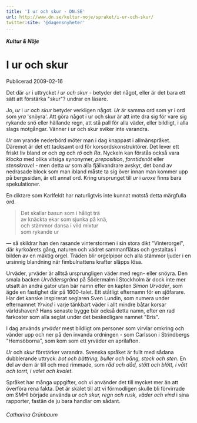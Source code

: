 ```yaml
---
title: 'I ur och skur - DN.SE'
url: http://www.dn.se/kultur-noje/spraket/i-ur-och-skur/
twitter:site: '@dagensnyheter'
...
```



##### Kultur & Nöje

I ur och skur
=============

Publicerad 2009-02-16

Det där *ur* i uttrycket *i ur och skur* - betyder det något, eller är det bara ett sätt att förstärka "skur"? undrar en läsare.

Jo, *ur* i *ur och skur* betyder verkligen något. *Ur* är samma ord som yr i ord som *yra* 'snöyra'. Att göra något i ur och skur är att inte dra sig för vare sig rykande snö eller hällande regn, att stå pall för alla väder, eller bildligt, i alla slags motgångar. Vänner i ur och skur sviker inte varandra.

*Ur* om yrande nederbörd möter man i dag knappast i allmänspråket. Däremot är det ett tacksamt ord för korsordskonstruktörer. Det lever ett friskt liv bland *or* och *ag* och *rö* och *Ra*. Nyckeln kan förstås också vara *klocka* med olika vitsiga synonymer, *preposition*, *forntidsnöt* eller *stenskravel* - men detta *ur* som alla fjällvandrare avskyr, det band av nedrasade block som man ibland måste ta sig över innan man kommer upp på bergssidan, är ett annat ord. Kring ursprunget till *ur* i *uroxe* finns bara spekulationer.

En diktare som Karlfeldt har naturligtvis inte kunnat motstå detta märgfulla ord.

> Det skallar basun som i håligt trä  
> av knäckta ekar som sjunka på knä,  
> och stämmor dansa i vild mixtur  
> som rykande ur  

— så skildrar han den rasande vinterstormen i sin stora dikt "Vinterorgel", där kyrkoårets gång, naturen och vädret sammanflätas och gestaltas i bilden av en mäktig orgel. Träden blir orgelpipor och alla stämmor ljuder i en ursinnig blandning när fimbulnattens krafter släpps lösa.

Urväder, yrväder är alltså ursprungligen väder med regn- eller snöyra. Den smala backen *Urvädersgränd* på Södermalm i Stockholm är dock inte mer utsatt än andra gator utan bär namn efter en kapten *Simon Urväder*, som ägde en fastighet där på 1600-talet. Ett ståtligt efternamn för en sjöfarare. Har det kanske inspirerat seglaren Sven Lundin, som numera under efternamnet *Yrvind* i varje tänkbart väder i allt mindre båtar korsar världshaven? Hans senaste bygge bär också detta namn, efter en rad farkoster som alla seglat under det beskedligare namnet "Bris".

I dag används *yrväder* mest bildligt om personer som virvlar omkring och vänder upp och ner på den invanda ordningen - som Carlsson i Strindbergs "Hemsöborna", som kom som ett yrväder en aprilafton.

*Ur* och *skur* förstärker varandra. Svenska språket är fullt med sådana dubblerande uttryck: *bot och bättring, buller och bång, stock och sten*. En del av dem är till och med rimmade, som *råd och dåd, stött och blött, i vått och torrt, i valet och kvalet*.

Språket har många uppgifter, och vi använder det till mycket mer än att överföra rena fakta. Det är skälet till att vi förmodligen skulle bli förvirrade om SMHI började använda *ur och skur, regn och rusk, väder och vind* i sina rapporter, fastän de ju bara handlar om sådant.


###### Catharina Grünbaum
